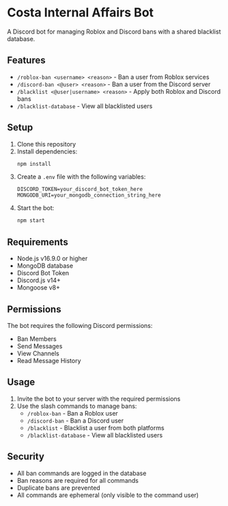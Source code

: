 # Costa Internal Affairs Bot

A Discord bot for managing Roblox and Discord bans with a shared blacklist database.

## Features

- `/roblox-ban <username> <reason>` - Ban a user from Roblox services
- `/discord-ban <@user> <reason>` - Ban a user from the Discord server
- `/blacklist <@user|username> <reason>` - Apply both Roblox and Discord bans
- `/blacklist-database` - View all blacklisted users

## Setup

1. Clone this repository
2. Install dependencies:
   ```bash
   npm install
   ```
3. Create a `.env` file with the following variables:
   ```
   DISCORD_TOKEN=your_discord_bot_token_here
   MONGODB_URI=your_mongodb_connection_string_here
   ```
4. Start the bot:
   ```bash
   npm start
   ```

## Requirements

- Node.js v16.9.0 or higher
- MongoDB database
- Discord Bot Token
- Discord.js v14+
- Mongoose v8+

## Permissions

The bot requires the following Discord permissions:
- Ban Members
- Send Messages
- View Channels
- Read Message History

## Usage

1. Invite the bot to your server with the required permissions
2. Use the slash commands to manage bans:
   - `/roblox-ban` - Ban a Roblox user
   - `/discord-ban` - Ban a Discord user
   - `/blacklist` - Blacklist a user from both platforms
   - `/blacklist-database` - View all blacklisted users

## Security

- All ban commands are logged in the database
- Ban reasons are required for all commands
- Duplicate bans are prevented
- All commands are ephemeral (only visible to the command user) 